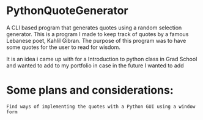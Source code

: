 # PythonQuoteGenerator
A CLI based program that generates quotes using a random selection generator.
This is a program I made to keep track of quotes by a famous Lebanese poet, Kahlil Gibran. The purpose of this program was to have some quotes for the user to read for wisdom.

It is an idea i came up with for a Introduction to python class in Grad School
and wanted to add to my portfolio in case in the future I wanted to add 

# Some plans and considerations: 
    Find ways of implementing the quotes with a Python GUI using a window form
